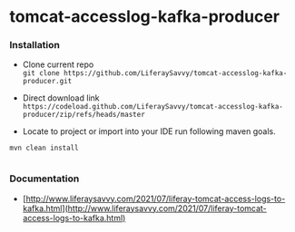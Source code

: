 # tomcat-accesslog-kafka-producer

### Installation
* Clone current repo    
`git clone https://github.com/LiferaySavvy/tomcat-accesslog-kafka-producer.git` 
* Direct download link  
`https://codeload.github.com/LiferaySavvy/tomcat-accesslog-kafka-producer/zip/refs/heads/master`     
 
* Locate to project or import into your IDE run following maven goals.  

````
mvn clean install


````
### Documentation 
* [http://www.liferaysavvy.com/2021/07/liferay-tomcat-access-logs-to-kafka.html](http://www.liferaysavvy.com/2021/07/liferay-tomcat-access-logs-to-kafka.html)
 
